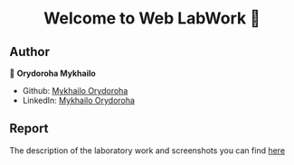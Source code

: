 <h1 align="center">Welcome to Web LabWork 👋</h1>
<p>
</p>

## Author

👤 **Orydoroha Mykhailo**

* Github: [Mykhailo Orydoroha](https://github.com/orydoroha-mykhailo)
* LinkedIn: [Mykhailo Orydoroha](https://linkedin.com/in/mykhailo-o-948b03133)

## Report
The description of the laboratory work and screenshots you can find [here](https://docs.google.com/document/d/1seQu7KyuwRhYLM_iFcwG6MFuw2Ao269dhJW5d4mUBaA/edit?usp=sharing)
